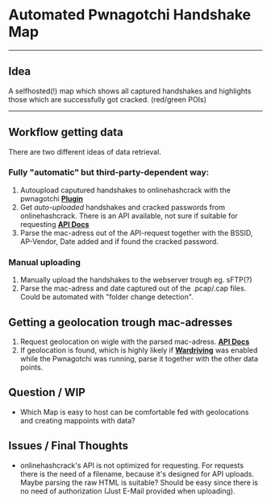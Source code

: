 # Automated Pwnagotchi Handshake Map

---

## Idea
A selfhosted(!) map which shows all captured handshakes and highlights those which are successfully got cracked. (red/green POIs)

---

## Workflow getting data
There are two different ideas of data retrieval. 
### Fully "automatic" but third-party-dependent way:

1. Autoupload caputured handshakes to onlinehashcrack with the pwnagotchi **[Plugin](https://github.com/evilsocket/pwnagotchi/blob/master/pwnagotchi/plugins/default/onlinehashcrack.py)**
2. Get *auto-uploaded* handshakes and cracked passwords from onlinehashcrack. There is an API available, not sure if suitable for requesting **[API Docs](https://api.onlinehashcrack.com/)**
3. Parse the mac-adress out of the API-request together with the BSSID, AP-Vendor, Date added and if found the cracked password.

### Manual uploading
1. Manually upload the handshakes to the webserver trough eg. sFTP(?)
2. Parse the mac-adress and date captured out of the .pcap/.cap files. Could be automated with "folder change detection".

## Getting a geolocation trough mac-adresses

1. Request geolocation on wigle with the parsed mac-adress. **[API Docs](https://api.wigle.net/)**
2. If geolocation is found, which is highly likely if **[Wardriving](https://en.wikipedia.org/wiki/Wardriving)** was enabled while the Pwnagotchi was running, parse it together with the other data points.
    
## Question / WIP
- Which Map is easy to host can be comfortable fed with geolocations and creating mappoints with data?

## Issues / Final Thoughts
- onlinehashcrack's API is not optimized for requesting. For requests there is the need of a filename, because it's designed for API uploads. Maybe parsing the raw HTML is suitable? Should be easy since there is no need of authorization (Just E-Mail provided when uploading).